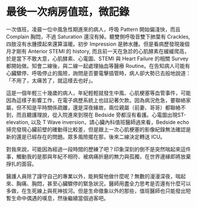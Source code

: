 # 最後一次病房值班，微記錄


一次值班，凌晨一位中風急性期進來的病人，呼吸 Pattern 開始偏淺快，而且Complain 胸悶，不過 Saturation 還沒有掉。聽雙側呼吸音雙下肺葉有 Crackles, 四肢沒有水腫摸起來還算溫暖。初步 Impression 是肺水腫。但是看病歷發現幾個月才剛有 Anterior STEMI 的 history, 而且前一天在急診的心肌酵素在緩緩爬高，於是當下不敢大意，心肌酵素、心電圖、STEMI 與 Heart Failure 的相關 Survey 都開始做。知會二線後，與二線一起處理抽血等醫療 Routine。在告知病人可能有心臟驟停、呼吸停止的風險，詢問是否要電擊插管時，病人卻大勢已去般地說道：「不用了，太痛苦了，就這樣去也好」。

這是一個年輕三十幾歲的病人，年紀輕輕就發生中風、心肌梗塞等血管事件，可能因為這樣子影響工作，在電子病歷系統上也註記著欠款。因為病況危急，要聯絡家屬，但不知是平時關係疏離，還是深夜緣故，兩位親屬（前妻、哥哥）都聯絡不到，而且聽護理說，從入院進來到現在 Bedside 旁都沒有看護。心電圖出現ST-elevation, 以及 T Wave inversion，請心臟內科值班醫師過來看，Bedside echo 掃完發現心臟前壁的確動得比較差，但是跟上一次心肌梗塞的影像紀錄無法確認是新的還是已經存在的問題。眾多風險擺在那，後來二線決定轉送 ICU。

對我來說，可能因為經過一段時間的歷練了吧？印象深刻的倒不是突然喘起來這件事，觸動我的是那與年紀不相符、被病痛折磨的無力與孤獨，在世界邊緣即將放棄掙扎的面容。

醫護人員除了謹守自己的專業以外，能夠幫他做什麼呢？無數的漫漫深夜，喘起來、胸痛、胸悶，甚至心臟驟停的緊急狀況，醫師用盡全力思考是否還有什麼可以多做，在生死線上與死神拔河。但是生命徵象以外的那些，值班醫師也只能發出短暫生命中偶遇的嘆息，然後繼續當個過客吧。

